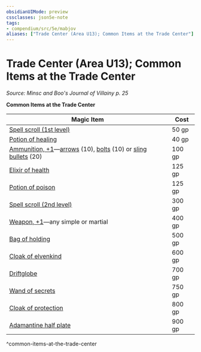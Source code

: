 ```yaml
---
obsidianUIMode: preview
cssclasses: json5e-note
tags:
- compendium/src/5e/mabjov
aliases: ["Trade Center (Area U13); Common Items at the Trade Center"]
---
```

# Trade Center (Area U13); Common Items at the Trade Center
*Source: Minsc and Boo's Journal of Villainy p. 25* 

**Common Items at the Trade Center**

| Magic Item | Cost |
|------------|------|
| [Spell scroll (1st level)](Mechanics/items/spell-scroll-1st-level.md) | 50 gp |
| [Potion of healing](Mechanics/items/potion-of-healing.md) | 40 gp |
| [Ammunition, +1](Mechanics/items/1-ammunition.md)—[arrows](Mechanics/items/1-ammunition.md) (10), [bolts](Mechanics/items/1-ammunition.md) (10) or [sling bullets](Mechanics/items/1-ammunition.md) (20) | 100 gp |
| [Elixir of health](Mechanics/items/elixir-of-health.md) | 125 gp |
| [Potion of poison](Mechanics/items/potion-of-poison.md) | 125 gp |
| [Spell scroll (2nd level)](Mechanics/items/spell-scroll-2nd-level.md) | 300 gp |
| [Weapon, +1](Mechanics/items/1-weapon.md)—any simple or martial | 400 gp |
| [Bag of holding](Mechanics/items/bag-of-holding.md) | 500 gp |
| [Cloak of elvenkind](Mechanics/items/cloak-of-elvenkind.md) | 600 gp |
| [Driftglobe](Mechanics/items/driftglobe.md) | 700 gp |
| [Wand of secrets](Mechanics/items/wand-of-secrets.md) | 750 gp |
| [Cloak of protection](Mechanics/items/cloak-of-protection.md) | 800 gp |
| [Adamantine half plate](Mechanics/items/adamantine-armor.md) | 900 gp |
^common-items-at-the-trade-center